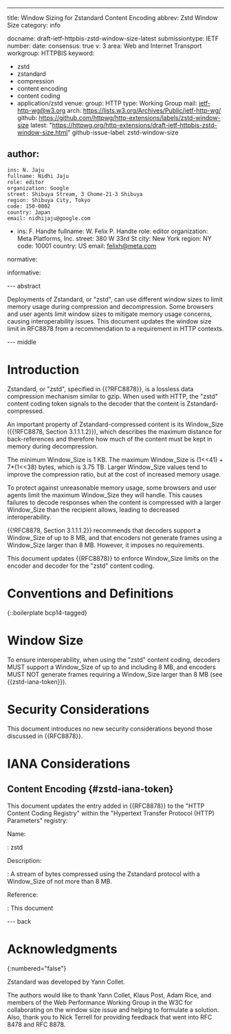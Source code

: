 ---
title: Window Sizing for Zstandard Content Encoding
abbrev: Zstd Window Size
category: info

docname: draft-ietf-httpbis-zstd-window-size-latest
submissiontype: IETF
number:
date:
consensus: true
v: 3
area: Web and Internet Transport
workgroup: HTTPBIS
keyword:
 - zstd
 - zstandard
 - compression
 - content encoding
 - content coding
 - application/zstd
venue:
  group: HTTP
  type: Working Group
  mail: ietf-http-wg@w3.org
  arch: https://lists.w3.org/Archives/Public/ietf-http-wg/
  github: https://github.com/httpwg/http-extensions/labels/zstd-window-size
  latest: "https://httpwg.org/http-extensions/draft-ietf-httpbis-zstd-window-size.html"
github-issue-label: zstd-window-size

author:
 -
    ins: N. Jaju
    fullname: Nidhi Jaju
    role: editor
    organization: Google
    street: Shibuya Stream, 3 Chome-21-3 Shibuya
    region: Shibuya City, Tokyo
    code: 150-0002
    country: Japan
    email: nidhijaju@google.com
 -
    ins: F. Handte
    fullname: W. Felix P. Handte
    role: editor
    organization: Meta Platforms, Inc.
    street: 380 W 33rd St
    city: New York
    region: NY
    code: 10001
    country: US
    email: felixh@meta.com

normative:

informative:


--- abstract

Deployments of Zstandard, or "zstd", can use different window sizes to limit
memory usage during compression and decompression. Some browsers and user
agents limit window sizes to mitigate memory usage concerns, causing
interoperability issues. This document updates the window size limit in RFC8878
from a recommendation to a requirement in HTTP contexts.


--- middle

# Introduction

Zstandard, or "zstd", specified in {{?RFC8878}}, is a lossless data compression
mechanism similar to gzip. When used with HTTP, the "zstd" content coding
token signals to the decoder that the content is Zstandard-compressed.

An important property of Zstandard-compressed content is its Window_Size
({{!RFC8878, Section 3.1.1.1.2}}), which describes the maximum distance for
back-references and therefore how much of the content must be kept in memory
during decompression.

The minimum Window_Size is 1 KB. The maximum Window_Size is
(1<<41) + 7*(1<<38) bytes, which is 3.75 TB. Larger Window_Size values tend
to improve the compression ratio, but at the cost of increased memory usage.

To protect against unreasonable memory usage, some browsers and user agents
limit the maximum Window_Size they will handle. This causes failures to decode
responses when the content is compressed with a larger Window_Size than the
recipient allows, leading to decreased interoperability.

{{!RFC8878, Section 3.1.1.1.2}} recommends that decoders support a Window_Size
of up to 8 MB, and that encoders not generate frames using a Window_Size larger
than 8 MB. However, it imposes no requirements.

This document updates {{RFC8878}} to enforce Window_Size limits on the encoder
and decoder for the "zstd" content coding.


# Conventions and Definitions

{::boilerplate bcp14-tagged}

# Window Size

To ensure interoperability, when using the "zstd" content coding, decoders MUST
support a Window_Size of up to and including 8 MB, and encoders MUST NOT
generate frames requiring a Window_Size larger than 8 MB (see
{{zstd-iana-token}}).

# Security Considerations

This document introduces no new security considerations beyond those discussed
in {{RFC8878}}.

# IANA Considerations

## Content Encoding {#zstd-iana-token}

This document updates the entry added in {{RFC8878}} to the "HTTP Content
Coding Registry" within the "Hypertext Transfer Protocol (HTTP) Parameters"
registry:

Name:

: zstd

Description:

: A stream of bytes compressed using the Zstandard protocol with a Window_Size
  of not more than 8 MB.

Reference:

: This document


--- back

# Acknowledgments
{:numbered="false"}

Zstandard was developed by Yann Collet.

The authors would like to thank Yann Collet, Klaus Post, Adam Rice, and members
of the Web Performance Working Group in the W3C for collaborating on the window
size issue and helping to formulate a solution. Also, thank you to Nick Terrell
for providing feedback that went into RFC 8478 and RFC 8878.

